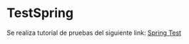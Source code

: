 # TestSpring

Se realiza tutorial de pruebas del siguiente link:  [Spring Test](https://spring.io/guides/gs/testing-web/)
